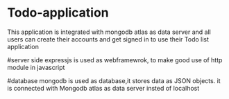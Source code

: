 # Todo-application
This application is integrated with mongodb atlas as data server and all users can create their accounts and get signed in to use their Todo list application

#server side
expressjs is used as webframewrok, to make good use of http module in javascript

#database
mongodb is used as database,it stores data as JSON objects.
it is connected with Mongodb atlas as data server insted of localhost
